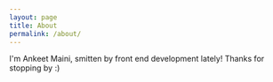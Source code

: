 ```yaml
---
layout: page
title: About
permalink: /about/
---
```


I'm Ankeet Maini, smitten by front end development lately! Thanks for stopping by :)
